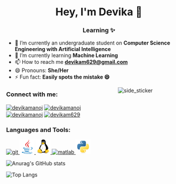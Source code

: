 <h1 align="center">Hey, I'm Devika 👋</h1>
<h3 align="center">Learning ✨</h3>

- 🔭 I’m currently an undergraduate student on **Computer Science Engineering with Artificial Intelligence**
- 🌱 I’m currently learning **Machine Learning**
- 📫 How to reach me **devikam629@gmail.com**
- 😄 Pronouns: **She/Her**
- ⚡ Fun fact: **Easily spots the mistake 😄**

<img align="right" width=200px height=200px alt="side_sticker" src="https://media.giphy.com/media/TEnXkcsHrP4YedChhA/giphy.gif" />
<h3 align="left">Connect with me:</h3>
<p align="left">
<a href="https://linkedin.com/in/devikamanoj" target="blank"><img align="center" src="https://raw.githubusercontent.com/rahuldkjain/github-profile-readme-generator/master/src/images/icons/Social/linked-in-alt.svg" alt="devikamanoj" height="30" width="40" /></a>
<a href="https://kaggle.com/devikamanoj" target="blank"><img align="center" src="https://raw.githubusercontent.com/rahuldkjain/github-profile-readme-generator/master/src/images/icons/Social/kaggle.svg" alt="devikamanoj" height="30" width="40" /></a>
<a href="https://instagram.com/devikamanoj" target="blank"><img align="center" src="https://raw.githubusercontent.com/rahuldkjain/github-profile-readme-generator/master/src/images/icons/Social/instagram.svg" alt="devikamanoj" height="30" width="40" /></a>
<a href="https://www.hackerrank.com/devikam629" target="blank"><img align="center" src="https://raw.githubusercontent.com/rahuldkjain/github-profile-readme-generator/master/src/images/icons/Social/hackerrank.svg" alt="devikam629" height="30" width="40" /></a>
</p>

<h3 align="left">Languages and Tools:</h3>
<p align="left"> <a href="https://git-scm.com/" target="_blank"> <img src="https://www.vectorlogo.zone/logos/git-scm/git-scm-icon.svg" alt="git" width="40" height="40"/> </a> <a href="https://www.java.com" target="_blank"> <img src="https://raw.githubusercontent.com/devicons/devicon/master/icons/java/java-original.svg" alt="java" width="40" height="40"/> </a> <a href="https://www.linux.org/" target="_blank"> <img src="https://raw.githubusercontent.com/devicons/devicon/master/icons/linux/linux-original.svg" alt="linux" width="40" height="40"/> </a> <a href="https://www.mathworks.com/" target="_blank"> <img src="https://upload.wikimedia.org/wikipedia/commons/2/21/Matlab_Logo.png" alt="matlab" width="40" height="40"/> </a> <a href="https://www.python.org" target="_blank"> <img src="https://raw.githubusercontent.com/devicons/devicon/master/icons/python/python-original.svg" alt="python" width="40" height="40"/> </a> </p>

![Anurag's GitHub stats](https://github-readme-stats.vercel.app/api?username=devikamanoj&theme=radical&show_icons=true)


![Top Langs](https://github-readme-stats.vercel.app/api/top-langs/?username=devikamanoj&theme=tokyonight&layout=compact)

